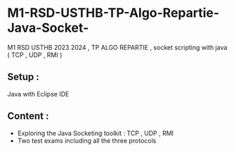 # M1-RSD-USTHB-TP-Algo-Repartie-Java-Socket-
M1 RSD USTHB 2023 2024  , TP ALGO REPARTIE , socket scripting with java ( TCP , UDP , RMI ) 

## Setup : 
Java with Eclipse IDE 

## Content : 
- Exploring the Java Socketing toolkit : TCP , UDP , RMI
- Two test exams including all the three protocols

